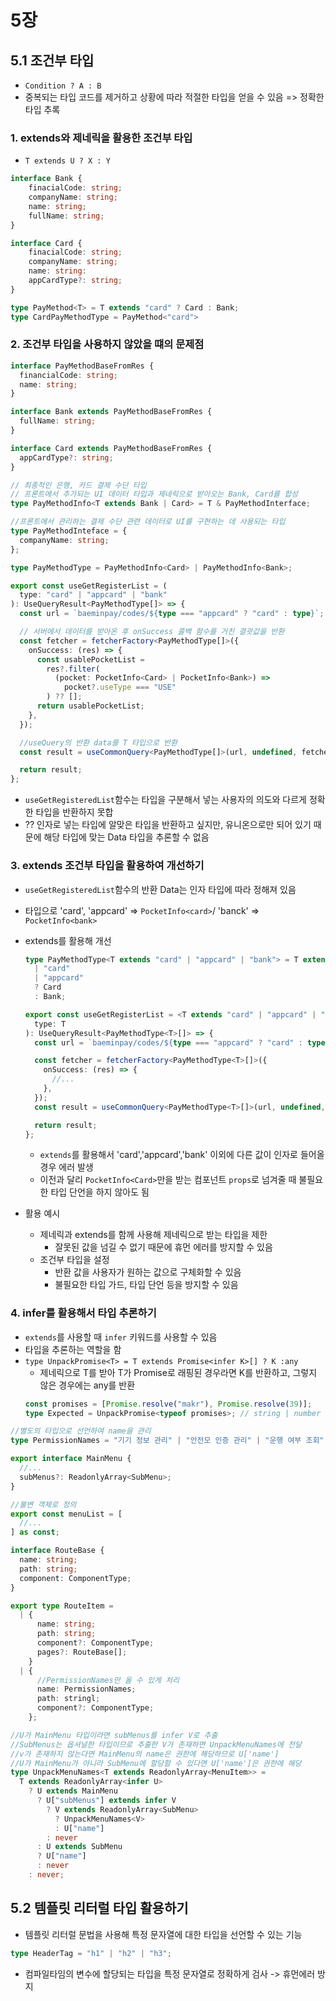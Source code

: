 # 5장

## 5.1 조건부 타입

- `Condition ? A : B`
- 중복되는 타입 코드를 제거하고 상황에 따라 적절한 타입을 얻을 수 있음 => 정확한 타입 추록

### 1. extends와 제네릭을 활용한 조건부 타입

- `T extends U ? X : Y`

```ts
interface Bank {
    finacialCode: string;
    companyName: string;
    name: string;
    fullName: string;
}

interface Card {
    finacialCode: string;
    companyName: string;
    name: string:
    appCardType?: string;
}

type PayMethod<T> = T extends "card" ? Card : Bank;
type CardPayMethodType = PayMethod<"card">
```

### 2. 조건부 타입을 사용하지 않았을 떄의 문제점

```ts
interface PayMethodBaseFromRes {
  financialCode: string;
  name: string;
}

interface Bank extends PayMethodBaseFromRes {
  fullName: string;
}

interface Card extends PayMethodBaseFromRes {
  appCardType?: string;
}

// 최종적인 은행, 카드 결제 수단 타입
// 프론트에서 추가되는 UI 데이터 타입과 제네릭으로 받아오는 Bank, Card를 합성
type PayMethodInfo<T extends Bank | Card> = T & PayMethodInterface;

//프론트에서 관리하는 결제 수단 관련 데이터로 UI를 구현하는 데 사용되는 타입
type PayMethodInteface = {
  companyName: string;
};

type PayMethodType = PayMethodInfo<Card> | PayMethodInfo<Bank>;

export const useGetRegisterList = (
  type: "card" | "appcard" | "bank"
): UseQueryResult<PayMethodType[]> => {
  const url = `baeminpay/codes/${type === "appcard" ? "card" : type}`;

  // 서버에서 데이터를 받아온 후 onSuccess 콜백 함수를 거친 결괏값을 반환
  const fetcher = fetcherFactory<PayMethodType[]>({
    onSuccess: (res) => {
      const usablePocketList =
        res?.filter(
          (pocket: PocketInfo<Card> | PocketInfo<Bank>) =>
            pocket?.useType === "USE"
        ) ?? [];
      return usablePocketList;
    },
  });

  //useQuery의 반환 data를 T 타입으로 반환
  const result = useCommonQuery<PayMethodType[]>(url, undefined, fetcher);

  return result;
};
```

- `useGetRegisteredList`함수는 타입을 구분해서 넣는 사용자의 의도와 다르게 정확한 타입을 반환하지 못합
- ?? 인자로 넣는 타입에 알맞은 타입을 반환하고 싶지만, 유니온으로만 되어 있기 때문에 해당 타입에 맞는 Data 타입을 추론할 수 없음

### 3. extends 조건부 타입을 활용하여 개선하기

- `useGetRegisteredList`함수의 반환 Data는 인자 타입에 따라 정해져 있음
- 타입으로 'card', 'appcard' => `PocketInfo<card>`/ 'banck' => `PocketInfo<bank>`
- extends를 활용해 개선

  ```ts
  type PayMethodType<T extends "card" | "appcard" | "bank"> = T extends
    | "card"
    | "appcard"
    ? Card
    : Bank;

  export const useGetRegisterList = <T extends "card" | "appcard" | "bank">(
    type: T
  ): UseQueryResult<PayMethodType<T>[]> => {
    const url = `baeminpay/codes/${type === "appcard" ? "card" : type}`;

    const fetcher = fetcherFactory<PayMethodType<T>[]>({
      onSuccess: (res) => {
        //...
      },
    });
    const result = useCommonQuery<PayMethodType<T>[]>(url, undefined, fetcher);

    return result;
  };
  ```

  - `extends`를 활용해서 'card','appcard','bank' 이외에 다른 값이 인자로 들어올 경우 에러 발생
  - 이전과 달리 `PocketInfo<Card>`만을 받는 컴포넌트 `props`로 넘겨줄 때 불필요한 타입 단언을 하지 않아도 됨

- 활용 예시
  - 제네릭과 extends를 함께 사용해 제네릭으로 받는 타입을 제한
    - 잘못된 값을 넘길 수 없기 때문에 휴먼 에러를 방지할 수 있음
  - 조건부 타입을 설정
    - 반환 값을 사용자가 원하는 값으로 구체화할 수 있음
    - 불필요한 타입 가드, 타입 단언 등을 방지할 수 있음

### 4. infer를 활용해서 타입 추론하기

- `extends`를 사용할 때 `infer` 키워드를 사용할 수 있음
- 타입을 추론하는 역할을 함
- `type UnpackPromise<T> = T extends Promise<infer K>[] ? K :any`
  - 제네릭으로 T를 받아 T가 Promise로 래핑된 경우라면 K를 반환하고, 그렇지 않은 경우에는 any를 반환
  ```ts
  const promises = [Promise.resolve("makr"), Promise.resolve(39)];
  type Expected = UnpackPromise<typeof promises>; // string | number
  ```

```ts
//별도의 타입으로 선언하여 name을 관리
type PermissionNames = "기기 정보 관리" | "안전모 인증 관리" | "운행 여부 조회";

export interface MainMenu {
  //...
  subMenus?: ReadonlyArray<SubMenu>;
}

//불변 객체로 정의
export const menuList = [
  //...
] as const;

interface RouteBase {
  name: string;
  path: string;
  component: ComponentType;
}

export type RouteItem =
  | {
      name: string;
      path: string;
      component?: ComponentType;
      pages?: RouteBase[];
    }
  | {
      //PermissionNames만 올 수 있게 처리
      name: PermissionNames;
      path: stringl;
      component?: ComponentType;
    };

//U가 MainMenu 타입이라면 subMenus를 infer V로 추출
//SubMenus는 옵셔널한 타입이므로 추출한 V가 존재하면 UnpackMenuNames에 전달
//v가 존재하지 않는다면 MainMenu의 name은 권한에 해당하므로 U['name']
//U가 MainMenu가 아니라 SubMenu에 할당할 수 있다면 U['name']은 권한에 해당
type UnpackMenuNames<T extends ReadonlyArray<MenuItem>> =
  T extends ReadonlyArray<infer U>
    ? U extends MainMenu
      ? U["subMenus"] extends infer V
        ? V extends ReadonlyArray<SubMenu>
          ? UnpackMenuNames<V>
          : U["name"]
        : never
      : U extends SubMenu
      ? U["name"]
      : never
    : never;
```

## 5.2 템플릿 리터럴 타입 활용하기

- 템플릿 리터럴 문법을 사용해 특정 문자열에 대한 타입을 선언할 수 있는 기능

```ts
type HeaderTag = "h1" | "h2" | "h3";
```

- 컴파일타임의 변수에 할당되는 타입을 특정 문자열로 정확하게 검사 -> 휴먼에러 방지
